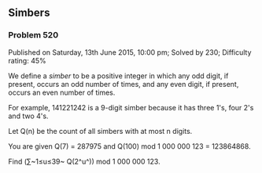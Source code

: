 Simbers
-------

### Problem 520

Published on Saturday, 13th June 2015, 10:00 pm; Solved by 230;
Difficulty rating: 45%

We define a *simber* to be a positive integer in which any odd digit, if
present, occurs an odd number of times, and any even digit, if present,
occurs an even number of times.

For example, 141221242 is a 9-digit simber because it has three 1's,
four 2's and two 4's.

Let Q(n) be the count of all simbers with at most n digits.

You are given Q(7) = 287975 and Q(100) mod 1 000 000 123 = 123864868.

Find (∑~1≤u≤39~ Q(2^u^)) mod 1 000 000 123.

